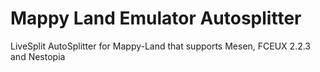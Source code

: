 # Mappy Land Emulator Autosplitter

LiveSplit AutoSplitter for Mappy-Land that supports Mesen, FCEUX 2.2.3 and Nestopia
